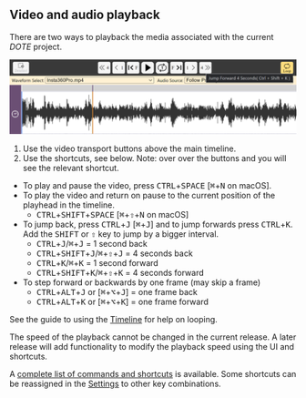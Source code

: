 ## Video and audio playback

There are two ways to playback the media associated with the current _DOTE_ project.

[![Play](images/play/play-buttons.png)](images/play/play-buttons.png)

1. Use the video transport buttons above the main timeline.
2. Use the shortcuts, see below.
Note: over over the buttons and you will see the relevant shortcut.

- To play and pause the video, press <kbd>CTRL</kbd>+<kbd>SPACE</kbd> [<kbd>⌘</kbd>+<kbd>N</kbd> on macOS].
- To play the video and return on pause to the current position of the playhead in the timeline.
    - <kbd>CTRL</kbd>+<kbd>SHIFT</kbd>+<kbd>SPACE</kbd> [<kbd>⌘</kbd>+<kbd>⇧</kbd>+<kbd>N</kbd> on macOS]
- To jump back, press <kbd>CTRL</kbd>+<kbd>J</kbd> [<kbd>⌘</kbd>+<kbd>J</kbd>] and to jump forwards press <kbd>CTRL</kbd>+<kbd>K</kbd>.
Add the <kbd>SHIFT</kbd> or <kbd>⇧</kbd> key to jump by a bigger interval.
    - <kbd>CTRL</kbd>+<kbd>J</kbd>/<kbd>⌘</kbd>+<kbd>J</kbd> = 1 second back
    - <kbd>CTRL</kbd>+<kbd>SHIFT</kbd>+<kbd>J</kbd>/<kbd>⌘</kbd>+<kbd>⇧</kbd>+<kbd>J</kbd> = 4 seconds back
    - <kbd>CTRL</kbd>+<kbd>K</kbd>/<kbd>⌘</kbd>+<kbd>K</kbd> = 1 second forward
    - <kbd>CTRL</kbd>+<kbd>SHIFT</kbd>+<kbd>K</kbd>/<kbd>⌘</kbd>+<kbd>⇧</kbd>+<kbd>K</kbd> = 4 seconds forward
- To step forward or backwards by one frame (may skip a frame)
    - <kbd>CTRL</kbd>+<kbd>ALT</kbd>+<kbd>J</kbd> or [<kbd>⌘</kbd>+<kbd>⌥</kbd>+<kbd>J</kbd>] = one frame back
    - <kbd>CTRL</kbd>+<kbd>ALT</kbd>+<kbd>K</kbd> or [<kbd>⌘</kbd>+<kbd>⌥</kbd>+<kbd>K</kbd>] = one frame forward

See the guide to using the [Timeline](timeline.md) for help on looping.

The speed of the playback cannot be changed in the current release.
A later release will add functionality to modify the playback speed using the UI and shortcuts.

A [complete list of commands and shortcuts](commands.md) is available.
Some shortcuts can be reassigned in the [Settings](settings.md) to other key combinations.
